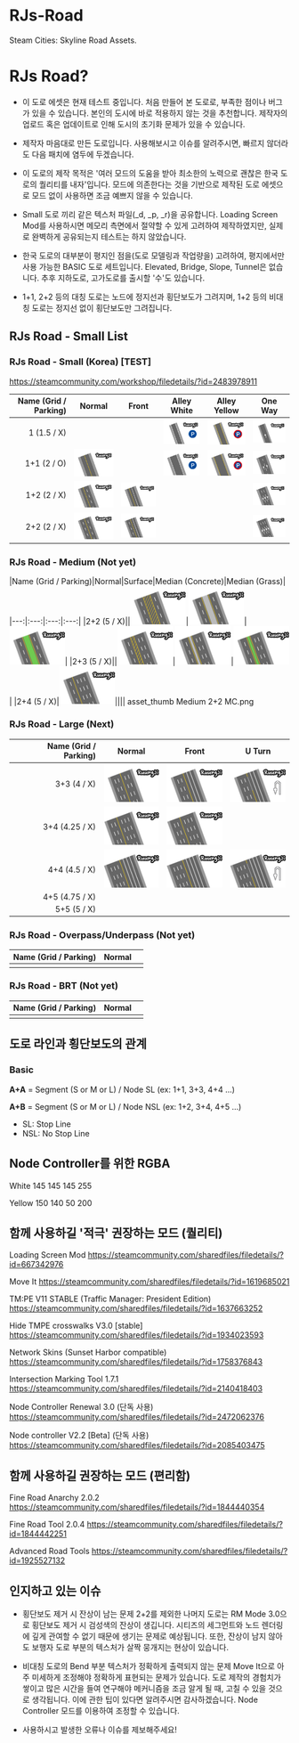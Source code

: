 # RJs-Road
Steam Cities: Skyline Road Assets.

# RJs Road?

* 이 도로 에셋은 현재 테스트 중입니다. 처음 만들어 본 도로로, 부족한 점이나 버그가 있을 수 있습니다. 본인의 도시에 바로 적용하지 않는 것을 추천합니다. 제작자의 업로드 혹은 업데이트로 인해 도시의 초기화 문제가 있을 수 있습니다.

* 제작자 마음대로 만든 도로입니다. 사용해보시고 이슈를 알려주시면, 빠르지 않더라도 다음 패치에 염두에 두겠습니다.

* 이 도로의 제작 목적은 '여러 모드의 도움을 받아 최소한의 노력으로 괜찮은 한국 도로의 퀄리티를 내자'입니다. 모드에 의존한다는 것을 기반으로 제작된 도로 에셋으로 모드 없이 사용하면 조금 예쁘지 않을 수 있습니다.

* Small 도로 끼리 같은 텍스처 파일(_d, _p, _r)을 공유합니다. Loading Screen Mod를 사용하시면 메모리 측면에서 절약할 수 있게 고려하여 제작하였지만, 실제로 완벽하게 공유되는지 테스트는 하지 않았습니다.

* 한국 도로의 대부분이 평지인 점을(도로 모델링과 작업량을) 고려하여, 평지에서만 사용 가능한 BASIC 도로 세트입니다. Elevated, Bridge, Slope, Tunnel은 없습니다. 추후 지하도로, 고가도로를 출시할 '수'도 있습니다.

* 1+1, 2+2 등의 대칭 도로는 노드에 정지선과 횡단보도가 그려지며, 1+2 등의 비대칭 도로는 정지선 없이 횡단보도만 그려집니다.

## RJs Road - Small List

### RJs Road - Small (Korea) [TEST]
https://steamcommunity.com/workshop/filedetails/?id=2483978911

|Name (Grid / Parking)|Normal|Front|Alley White|Alley Yellow|One Way|
|---:|:---:|:---:|:---:|:---:|:---:| 
|1 (1.5 / X)|||<img src="_CSL_asset_thumb/_Small/asset_thumb Small 1 AW.png" width="100">|<img src="_CSL_asset_thumb/_Small/asset_thumb Small 1 AY.png" width="100">|<img src="_CSL_asset_thumb/_Small/asset_thumb Small 1 OneWay.png" width="100">|
|1+1 (2 / O)|<img src="_CSL_asset_thumb/_Small/asset_thumb Small 1+1.png" width="100">||<img src="_CSL_asset_thumb/_Small/asset_thumb Small 1+1 AW.png" width="100">|<img src="_CSL_asset_thumb/_Small/asset_thumb Small 1+1 AY.png" width="100">|<img src="_CSL_asset_thumb/_Small/asset_thumb Small 1+1 OW.png" width="100">|
|1+2 (2 / X)|<img src="_CSL_asset_thumb/_Small/asset_thumb Small 1+2.png" width="100">|<img src="_CSL_asset_thumb/_Small/asset_thumb Small 1+2 Front.png" width="100">|||<img src="_CSL_asset_thumb/_Small/asset_thumb Small 1+2 OW.png" width="100">|
|2+2 (2 / X)|<img src="_CSL_asset_thumb/_Small/asset_thumb Small 2+2.png" width="100">|<img src="_CSL_asset_thumb/_Small/asset_thumb Small 2+2 Front.png" width="100">|||<img src="_CSL_asset_thumb/_Small/asset_thumb Small 2+2 OW.png" width="100">|

### RJs Road - Medium (Not yet)

|Name (Grid / Parking)|Normal|Surface|Median (Concrete)|Median (Grass)|
|---:|:---:|:---:|:---:|
|2+2 (5 / X)||<img src="_CSL_asset_thumb/_Medium/asset_thumb Medium 2+2 S.png" width="100">|<img src="_CSL_asset_thumb/_Medium/asset_thumb Medium 2+2 MC.png" width="100">|<img src="_CSL_asset_thumb/_Medium/asset_thumb Medium 2+2 MG.png" width="100">|
|2+3 (5 / X)||<img src="_CSL_asset_thumb/_Medium/asset_thumb Medium 2+3 S.png" width="100">|<img src="_CSL_asset_thumb/_Medium/asset_thumb Medium 2+3 MC.png" width="100">|<img src="_CSL_asset_thumb/_Medium/asset_thumb Medium 2+3 MG.png" width="100">|
|2+4 (5 / X)|<img src="_CSL_asset_thumb/_Medium/asset_thumb Medium 2+4.png" width="100">||||
asset_thumb Medium 2+2 MC.png
### RJs Road - Large (Next)

|Name (Grid / Parking)|Normal|Front|U Turn|
|---:|:---:|:---:|:---:|
|3+3 (4 / X)|<img src="_CSL_asset_thumb/_Large/asset_thumb Large 3+3.png" width="100">|<img src="_CSL_asset_thumb/_Large/asset_thumb Large 3+3 Front.png" width="100">|<img src="_CSL_asset_thumb/_Large/asset_thumb Large 3+3 UT.png" width="100">|
|3+4 (4.25 / X)|<img src="_CSL_asset_thumb/_Large/asset_thumb Large 3+4.png" width="100">|<img src="_CSL_asset_thumb/_Large/asset_thumb Large 3+4.png" width="100">||
|4+4 (4.5 / X)|<img src="_CSL_asset_thumb/_Large/asset_thumb Large 4+4 Front.png" width="100">|<img src="_CSL_asset_thumb/_Large/asset_thumb Large 4+4 Front.png" width="100">|<img src="_CSL_asset_thumb/_Large/asset_thumb Large 4+4 UT.png" width="100">|
|4+5 (4.75 / X)||||
|5+5 (5 / X)||||

### RJs Road - Overpass/Underpass (Not yet)

|Name (Grid / Parking)|Normal||
|---:|:---:|:---:|
||||

### RJs Road - BRT (Not yet)

|Name (Grid / Parking)|Normal||
|---:|:---:|:---:|
||||


## 도로 라인과 횡단보도의 관계

### Basic 
**A+A** = Segment (S or M or L) / Node SL (ex: 1+1, 3+3, 4+4 ...)

**A+B** = Segment (S or M or L) / Node NSL (ex: 1+2, 3+4, 4+5 ...)

* SL: Stop Line
* NSL: No Stop Line


## Node Controller를 위한 RGBA

White 145 145 145 255

Yellow 150 140 50 200

## 함께 사용하길 '적극' 권장하는 모드 (퀄리티)

Loading Screen Mod
https://steamcommunity.com/sharedfiles/filedetails/?id=667342976

Move It
https://steamcommunity.com/sharedfiles/filedetails/?id=1619685021

TM:PE V11 STABLE (Traffic Manager: President Edition)
https://steamcommunity.com/sharedfiles/filedetails/?id=1637663252

Hide TMPE crosswalks V3.0 [stable]
https://steamcommunity.com/sharedfiles/filedetails/?id=1934023593

Network Skins (Sunset Harbor compatible)
https://steamcommunity.com/sharedfiles/filedetails/?id=1758376843

Intersection Marking Tool 1.7.1
https://steamcommunity.com/sharedfiles/filedetails/?id=2140418403

Node Controller Renewal 3.0 (단독 사용)
https://steamcommunity.com/sharedfiles/filedetails/?id=2472062376

Node controller V2.2 [Beta] (단독 사용)
https://steamcommunity.com/sharedfiles/filedetails/?id=2085403475

## 함께 사용하길 권장하는 모드 (편리함)

Fine Road Anarchy 2.0.2
https://steamcommunity.com/sharedfiles/filedetails/?id=1844440354

Fine Road Tool 2.0.4
https://steamcommunity.com/sharedfiles/filedetails/?id=1844442251

Advanced Road Tools
https://steamcommunity.com/sharedfiles/filedetails/?id=1925527132

## 인지하고 있는 이슈

* 횡단보도 제거 시 잔상이 남는 문제
 2+2를 제외한 나머지 도로는 RM Mode 3.0으로 횡단보도 제거 시 검성색의 잔상이 생깁니다. 시티즈의 세그먼트와 노드 렌더링에 깊게 관여할 수 없기 때문에 생기는 문제로 예상됩니다. 또한, 잔상이 남지 않아도 보행자 도로 부분의 텍스처가 살짝 뭉개지는 현상이 있습니다.

* 비대칭 도로의 Bend 부분 텍스처가 정확하게 출력되지 않는 문제
 Move It으로 아주 미세하게 조정해야 정확하게 표현되는 문제가 있습니다. 도로 제작의 경험치가 쌓이고 많은 시간을 들여 연구해야 메커니즘을 조금 알게 될 때, 고칠 수 있을 것으로 생각됩니다. 이에 관한 팁이 있다면 알려주시면 감사하겠습니다.
Node Controller 모드를 이용하여 조정할 수 있습니다.

* 사용하시고 발생한 오류나 이슈를 제보해주세요!
